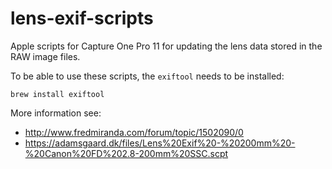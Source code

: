 # lens-exif-scripts
Apple scripts for Capture One Pro 11 for updating the lens data stored in the RAW image files.

To be able to use these scripts, the `exiftool` needs to be installed:

```
brew install exiftool
```

More information see:
- http://www.fredmiranda.com/forum/topic/1502090/0
- https://adamsgaard.dk/files/Lens%20Exif%20-%20200mm%20-%20Canon%20FD%202.8-200mm%20SSC.scpt
